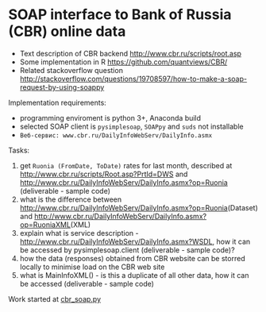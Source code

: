 # SOAP interface to Bank of Russia (CBR) online data

- Text description of CBR backend <http://www.cbr.ru/scripts/root.asp>
- Some implementation in R <https://github.com/quantviews/CBR/>
- Related stackoverflow question <http://stackoverflow.com/questions/19708597/how-to-make-a-soap-request-by-using-soappy>

Implementation requirements:
- programming enviroment is python 3+, Anaconda build
- selected SOAP client is ```pysimplesoap```, ```SOAPpy``` and ```suds``` not installable
- ```Веб-сервис: www.cbr.ru/DailyInfoWebServ/DailyInfo.asmx```

Tasks:

1. get ```Ruonia (FromDate, ToDate)``` rates for last month, described at <http://www.cbr.ru/scripts/Root.asp?PrtId=DWS> and 
  <http://www.cbr.ru/DailyInfoWebServ/DailyInfo.asmx?op=Ruonia> (deliverable - sample code)
2. what is the difference between <http://www.cbr.ru/DailyInfoWebServ/DailyInfo.asmx?op=Ruonia>(Dataset) and 
  <http://www.cbr.ru/DailyInfoWebServ/DailyInfo.asmx?op=RuoniaXML>(XML)
3. explain what is service description - <http://www.cbr.ru/DailyInfoWebServ/DailyInfo.asmx?WSDL>, how it can be accessed by 
  pysimplesoap.client (deliverable - sample code)?
4. how the data (responses) obtained from CBR website can be storred locally to minimise load on the CBR web site
5. what is MainInfoXML() - is this a duplicate of all other data, how it can be accessed (deliverable - sample code)


Work started at [cbr_soap.py](cbr_soap.py)
